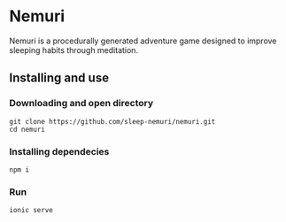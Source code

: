 # Nemuri
Nemuri is a procedurally generated adventure game designed to improve sleeping habits through meditation.

## Installing and use
### Downloading and open directory
```
git clone https://github.com/sleep-nemuri/nemuri.git
cd nemuri
```

### Installing dependecies
```
npm i
```

### Run
```
ionic serve
```